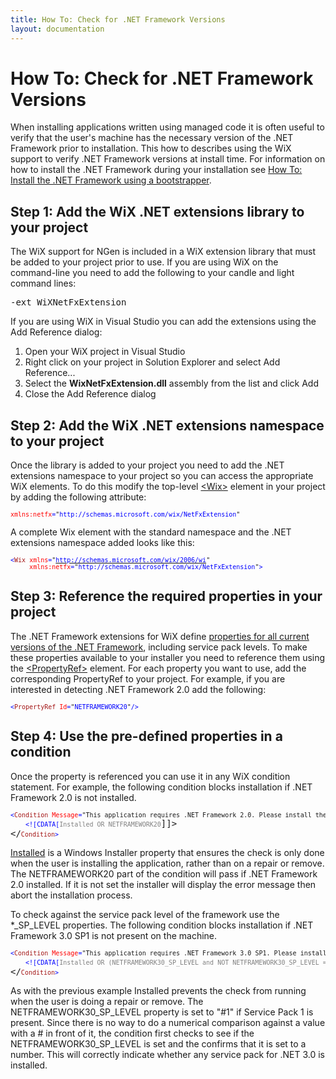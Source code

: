 ```yaml
---
title: How To: Check for .NET Framework Versions
layout: documentation
---
```

<h1>How To: Check for .NET Framework Versions</h1>
<p>When installing applications written using managed code it is often useful to verify that the user's machine has the necessary version of the .NET Framework prior to installation. This how to describes using the WiX support to verify .NET Framework versions at install time. For information on how to install the .NET Framework during your installation see <a href="install_dotnet.htm">How To: Install the .NET Framework using a bootstrapper</a>.</p>
<h2>Step 1: Add the WiX .NET extensions library to your project</h2>
<p>The WiX support for NGen is included in a WiX extension library that must be added to your project prior to use. If you are using WiX on the command-line you need to add the following to your candle and light command lines:</p>
<pre>
-ext WiXNetFxExtension
</pre>
<p>If you are using WiX in Visual Studio you can add the extensions using the Add Reference dialog:</p>
<ol>
<li>Open your WiX project in Visual Studio</li>
<li>Right click on your project in Solution Explorer and select Add Reference...</li>
<li>Select the <strong>WixNetFxExtension.dll</strong> assembly from the list and click Add</li>
<li>Close the Add Reference dialog</li>
</ol>
<h2>Step 2: Add the WiX .NET extensions namespace to your project</h2>
<p>Once the library is added to your project you need to add the .NET extensions namespace to your project so you can access the appropriate WiX elements. To do this modify the top-level <a href="wix_xsd_wix.htm">&lt;Wix&gt;</a> element in your project by adding the following attribute:</p>
<pre>
<font size="2" color="#FF0000">xmlns:netfx</font><font size="2" color="#0000FF">=</font><font size="2">"</font><font size="2" color="#0000FF">http://schemas.microsoft.com/wix/NetFxExtension</font><font size="2">"</font>
</pre>
<p>A complete Wix element with the standard namespace and the .NET extensions namespace added looks like this:</p>
<pre>
<font size="2" color="#0000FF">&lt;</font><font size="2" color="#A31515">Wix</font><font size="2" color="#0000FF"> </font><font size="2" color="#FF0000">xmlns</font><font size="2" color="#0000FF">=</font><font size="2">"</font><a href="http://schemas.microsoft.com/wix/2006/wi"><font size="2" color="#0000FF">http://schemas.microsoft.com/wix/2006/wi</font></a><font size="2">"
     </font><font size="2" color="#FF0000">xmlns:netfx</font><font size="2" color="#0000FF">=</font><font size="2">"</font><font size="2" color="#0000FF">http://schemas.microsoft.com/wix/NetFxExtension</font><font size="2">"</font><font size="2" color="#0000FF">&gt;</font>
</pre>
<h2>Step 3: Reference the required properties in your project</h2>
<p>The .NET Framework extensions for WiX define <a href="wixnetfxextension.htm">properties for all current versions of the .NET Framework</a>, including service pack levels. To make these properties available to your installer you need to reference them using the <a href="wix_xsd_propertyref.htm">&lt;PropertyRef&gt;</a> element. For each property you want to use, add the corresponding PropertyRef to your project. For example, if you are interested in detecting .NET Framework 2.0 add the following:</p>
<pre>
<font size="2" color="#0000FF">&lt;</font><font size="2" color="#A31515">PropertyRef</font><font size="2" color="#0000FF"> </font><font size="2" color="#FF0000">Id</font><font size="2" color="#0000FF">=</font><font size="2">"</font><font size="2" color="#0000FF">NETFRAMEWORK20</font><font size="2">"</font><font size="2" color="#0000FF">/&gt;</font>
</pre>
<h2>Step 4: Use the pre-defined properties in a condition</h2>
<p>Once the property is referenced you can use it in any WiX condition statement. For example, the following condition blocks installation if .NET Framework 2.0 is not installed.</p>
<pre>
<font size="2" color="#0000FF">&lt;</font><font size="2" color="#A31515">Condition</font><font size="2" color="#0000FF"> </font><font size="2" color="#FF0000">Message</font><font size="2" color="#0000FF">=</font><font size="2">"This application requires .NET Framework 2.0. Please install the .NET Framework then run this installer again."</font><font size="2" color="#0000FF">&gt;
    &lt;![CDATA[</font><font size="2" color="#808080">Installed OR NETFRAMEWORK20</font>]]&gt;
&lt;/<font size="2" color="#A31515">Condition</font><font size="2" color="#0000FF">&gt;</font>
</pre>
<p><a href="http://msdn.microsoft.com/library/aa369297.aspx" target="_blank">Installed</a> is a Windows Installer property that ensures the check is only done when the user is installing the application, rather than on a repair or remove. The NETFRAMEWORK20 part of the condition will pass if .NET Framework 2.0 installed. If it is not set the installer will display the error message then abort the installation process.</p>
<p>To check against the service pack level of the framework use the *_SP_LEVEL properties. The following condition blocks installation if .NET Framework 3.0 SP1 is not present on the machine.</p>
<pre>
<font size="2" color="#0000FF">&lt;</font><font size="2" color="#A31515">Condition</font><font size="2" color="#0000FF"> </font><font size="2" color="#FF0000">Message</font><font size="2" color="#0000FF">=</font><font size="2">"This application requires .NET Framework 3.0 SP1. Please install the .NET Framework then run this installer again."</font><font size="2" color="#0000FF">&gt;
    &lt;![CDATA[</font><font size="2" color="#808080">Installed OR (NETFRAMEWORK30_SP_LEVEL and NOT NETFRAMEWORK30_SP_LEVEL = "#0")</font>]]&gt;
&lt;/<font size="2" color="#A31515">Condition</font><font size="2" color="#0000FF">&gt;</font>
</pre>
<p>As with the previous example Installed prevents the check from running when the user is doing a repair or remove. The NETFRAMEWORK30_SP_LEVEL property is set to "#1" if Service Pack 1 is present. Since there is no way to do a numerical comparison against a value with a # in front of it, the condition first checks to see if the NETFRAMEWORK30_SP_LEVEL is set and the confirms that it is set to a number. This will correctly indicate whether any service pack for .NET 3.0 is installed.</p>
